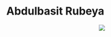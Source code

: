 # Abdulbasit Rubeya

<p align=center>
  <img src="https://github-profile-trophy.vercel.app/?username=ibnsultan&no-bg=true&column=10" />
</p>
